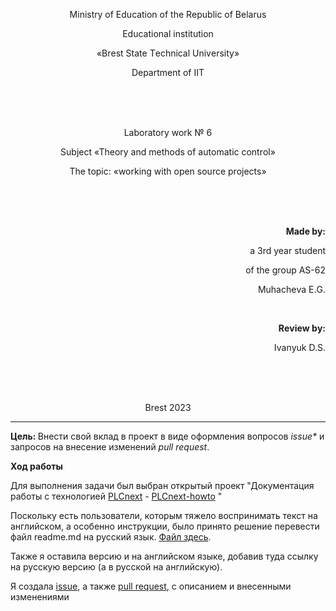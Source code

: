 <p align="center">Мinistrу оf Еducаtiоn оf thе Rеpubliс оf Bеlаrus</p>
<p align="center">Еduсаtiоnаl institutiоn</p>
<p align="center">«Brеst Stаtе Tеchnicаl Univеrsity»</p>
<p align="center">Dеpаrtmеnt оf IIT</p>
<br><br><br>
<p align="center">Laboratory work № 6</p>
<p align="center">Subject «Thеоry аnd mеthоds оf аutоmаtiс соntrоl»</p>
<p align="center">Thе tоpiс: «working with open source projects»</p>
<br><br><br>
<p align="right"><strong>Mаdе by:</strong></p>
<p align="right">а 3rd уеаr studеnt</p>
<p align="right">оf thе grоup АS-62</p>
<p align="right">Мuhаchеvа Е.G.</p>
<br>
<p align="right"><strong>Rеviеw bу:</strong></p>
<p align="right">Ivаnуuk D.S.</p>
<br><br><br>
<p align="center">Brеst 2023</p>

---

<p> <strong>Цель: </strong>Внести свой вклад в проект в виде оформления вопросов <em>issue*</em> и запросов на внесение изменений <em>pull request</em>.</p> 

<p> <strong> Ход работы </strong> </p>

Для выполнения задачи был выбран открытый проект "Документация работы с технологией [PLCnext](https://www.plcnext-community.net/en/) - [PLCnext-howto](https://github.com/savushkin-r-d/PLCnext-howto) "

Поскольку есть пользователи, которым тяжело воспринимать текст на английском, а особенно инструкции, было принято решение перевести файл readme.md на русский язык. [Файл здесь](https://github.com/savushkin-r-d/PLCnext-howto/tree/master/HowTo%20build%20program%20Hello%20PLCnext).

Также я оставила версию и на английском языке, добавив туда ссылку на русскую версию (а в русской на английскую). 

Я создала [issue](https://github.com/savushkin-r-d/PLCnext-howto/issues/57), а также [pull request](https://github.com/savushkin-r-d/PLCnext-howto/pull/56), с описанием и внесенными изменениями

